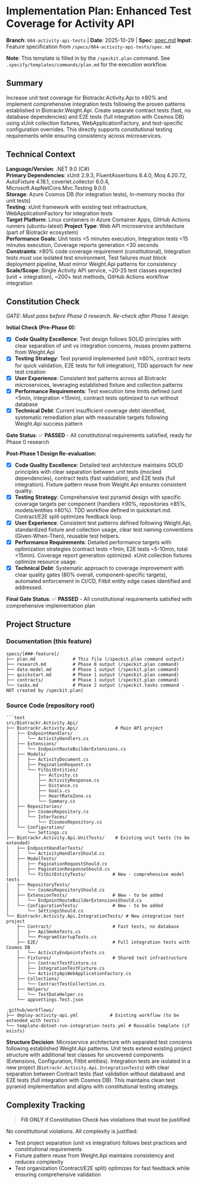 # Implementation Plan: Enhanced Test Coverage for Activity API

**Branch**: `004-activity-api-tests` | **Date**: 2025-10-29 | **Spec**: [spec.md](./spec.md)
**Input**: Feature specification from `/specs/004-activity-api-tests/spec.md`

**Note**: This template is filled in by the `/speckit.plan` command. See `.specify/templates/commands/plan.md` for the execution workflow.

## Summary

Increase unit test coverage for Biotrackr.Activity.Api to ≥80% and implement comprehensive integration tests following the proven patterns established in Biotrackr.Weight.Api. Create separate contract tests (fast, no database dependencies) and E2E tests (full integration with Cosmos DB) using xUnit collection fixtures, WebApplicationFactory, and test-specific configuration overrides. This directly supports constitutional testing requirements while ensuring consistency across microservices.

## Technical Context

**Language/Version**: .NET 9.0 (C#)  
**Primary Dependencies**: xUnit 2.9.3, FluentAssertions 8.4.0, Moq 4.20.72, AutoFixture 4.18.1, coverlet.collector 6.0.4, Microsoft.AspNetCore.Mvc.Testing 9.0.0  
**Storage**: Azure Cosmos DB (for integration tests), In-memory mocks (for unit tests)  
**Testing**: xUnit framework with existing test infrastructure, WebApplicationFactory for integration tests  
**Target Platform**: Linux containers in Azure Container Apps, GitHub Actions runners (ubuntu-latest)
**Project Type**: Web API microservice architecture (part of Biotrackr ecosystem)  
**Performance Goals**: Unit tests <5 minutes execution, Integration tests <15 minutes execution, Coverage reports generation <30 seconds  
**Constraints**: ≥80% code coverage requirement (constitutional), Integration tests must use isolated test environment, Test failures must block deployment pipeline, Must mirror Weight.Api patterns for consistency  
**Scale/Scope**: Single Activity API service, ~20-25 test classes expected (unit + integration), ~200+ test methods, GitHub Actions workflow integration

## Constitution Check

*GATE: Must pass before Phase 0 research. Re-check after Phase 1 design.*

**Initial Check (Pre-Phase 0):**
- [x] **Code Quality Excellence**: Test design follows SOLID principles with clear separation of unit vs integration concerns, reuses proven patterns from Weight.Api
- [x] **Testing Strategy**: Test pyramid implemented (unit ≥80%, contract tests for quick validation, E2E tests for full integration), TDD approach for new test creation
- [x] **User Experience**: Consistent test patterns across all Biotrackr microservices, leveraging established fixture and collection patterns
- [x] **Performance Requirements**: Test execution time limits defined (unit <5min, integration <15min), contract tests optimized to run without database
- [x] **Technical Debt**: Current insufficient coverage debt identified, systematic remediation plan with measurable targets following Weight.Api success pattern

**Gate Status**: ✅ **PASSED** - All constitutional requirements satisfied, ready for Phase 0 research

**Post-Phase 1 Design Re-evaluation:**
- [x] **Code Quality Excellence**: Detailed test architecture maintains SOLID principles with clear separation between unit tests (mocked dependencies), contract tests (fast validation), and E2E tests (full integration). Fixture pattern reuse from Weight.Api ensures consistent quality.
- [x] **Testing Strategy**: Comprehensive test pyramid design with specific coverage targets per component (handlers ≥90%, repositories ≥85%, models/entities ≥80%). TDD workflow defined in quickstart.md. Contract/E2E split optimizes feedback loop.
- [x] **User Experience**: Consistent test patterns defined following Weight.Api, standardized fixture and collection usage, clear test naming conventions (Given-When-Then), reusable test helpers.
- [x] **Performance Requirements**: Detailed performance targets with optimization strategies (contract tests <1min, E2E tests ~5-10min, total <15min). Coverage report generation optimized. xUnit collection fixtures optimize resource usage.
- [x] **Technical Debt**: Systematic approach to coverage improvement with clear quality gates (80% overall, component-specific targets), automated enforcement in CI/CD, Fitbit entity edge cases identified and addressed.

**Final Gate Status**: ✅ **PASSED** - All constitutional requirements satisfied with comprehensive implementation plan

## Project Structure

### Documentation (this feature)

```text
specs/[###-feature]/
├── plan.md              # This file (/speckit.plan command output)
├── research.md          # Phase 0 output (/speckit.plan command)
├── data-model.md        # Phase 1 output (/speckit.plan command)
├── quickstart.md        # Phase 1 output (/speckit.plan command)
├── contracts/           # Phase 1 output (/speckit.plan command)
└── tasks.md             # Phase 2 output (/speckit.tasks command - NOT created by /speckit.plan)
```

### Source Code (repository root)
<!--
  ACTION REQUIRED: Replace the placeholder tree below with the concrete layout
  for this feature. Delete unused options and expand the chosen structure with
  real paths (e.g., apps/admin, packages/something). The delivered plan must
  not include Option labels.
-->

```text
```text
src/Biotrackr.Activity.Api/
├── Biotrackr.Activity.Api/              # Main API project
│   ├── EndpointHandlers/
│   │   └── ActivityHandlers.cs
│   ├── Extensions/
│   │   └── EndpointRouteBuilderExtensions.cs
│   ├── Models/
│   │   ├── ActivityDocument.cs
│   │   ├── PaginationRequest.cs
│   │   └── FitbitEntities/
│   │       ├── Activity.cs
│   │       ├── ActivityResponse.cs
│   │       ├── Distance.cs
│   │       ├── Goals.cs
│   │       ├── HeartRateZone.cs
│   │       └── Summary.cs
│   ├── Repositories/
│   │   ├── CosmosRepository.cs
│   │   └── Interfaces/
│   │       └── ICosmosRepository.cs
│   └── Configuration/
│       └── Settings.cs
├── Biotrackr.Activity.Api.UnitTests/    # Existing unit tests (to be extended)
│   ├── EndpointHandlerTests/
│   │   └── ActivityHandlersShould.cs
│   ├── ModelTests/
│   │   ├── PaginationRequestShould.cs
│   │   ├── PaginationResponseShould.cs
│   │   └── FitbitEntityTests/          # New - comprehensive model tests
│   ├── RepositoryTests/
│   │   └── CosmosRepositoryShould.cs
│   ├── ExtensionTests/                 # New - to be added
│   │   └── EndpointRouteBuilderExtensionsShould.cs
│   └── ConfigurationTests/             # New - to be added
│       └── SettingsShould.cs
└── Biotrackr.Activity.Api.IntegrationTests/ # New integration test project
    ├── Contract/                       # Fast tests, no database
    │   ├── ApiSmokeTests.cs
    │   └── ProgramStartupTests.cs
    ├── E2E/                            # Full integration tests with Cosmos DB
    │   └── ActivityEndpointsTests.cs
    ├── Fixtures/                       # Shared test infrastructure
    │   ├── ContractTestFixture.cs
    │   ├── IntegrationTestFixture.cs
    │   └── ActivityApiWebApplicationFactory.cs
    ├── Collections/
    │   └── ContractTestCollection.cs
    ├── Helpers/
    │   └── TestDataHelper.cs
    └── appsettings.Test.json

.github/workflows/
├── deploy-activity-api.yml            # Existing workflow (to be extended with tests)
└── template-dotnet-run-integration-tests.yml # Reusable template (if exists)
```

**Structure Decision**: Microservice architecture with separated test concerns following established Weight.Api patterns. Unit tests extend existing project structure with additional test classes for uncovered components (Extensions, Configuration, Fitbit entities). Integration tests are isolated in a new project (`Biotrackr.Activity.Api.IntegrationTests`) with clear separation between Contract tests (fast validation without database) and E2E tests (full integration with Cosmos DB). This maintains clean test pyramid implementation and aligns with constitutional testing strategy.

## Complexity Tracking

> **Fill ONLY if Constitution Check has violations that must be justified**

No constitutional violations. All complexity is justified:
- Test project separation (unit vs integration) follows best practices and constitutional requirements
- Fixture pattern reuse from Weight.Api maintains consistency and reduces complexity
- Test organization (Contract/E2E split) optimizes for fast feedback while ensuring comprehensive validation
